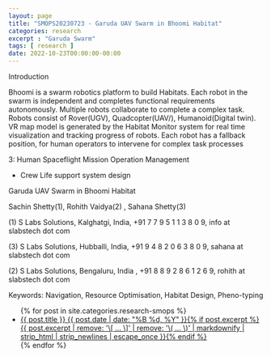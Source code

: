 ```yaml
---
layout: page
title: "SMOPS20230723 - Garuda UAV Swarm in Bhoomi Habitat"
categories: research
excerpt : "Garuda Swarm"
tags: [ research ]
date: 2022-10-23T00:00:00-00:00
---
```


Introduction

Bhoomi is a swarm robotics platform to build Habitats. Each robot in the swarm is independent
and completes functional requirements autonomously. Multiple robots collaborate to complete a
complex task. Robots consist of Rover(UGV), Quadcopter(UAV/), Humanoid(Digital twin). VR map
model is generated by the Habitat Monitor system for real time visualization and tracking progress
of robots. Each robot has a fallback position, for human operators to intervene for complex task
processes


3: Human Spaceflight Mission Operation Management
- Crew Life support system design

Garuda UAV Swarm in Bhoomi Habitat

Sachin Shetty(1),
Rohith Vaidya(2) ,
Sahana Shetty(3)

(1) S Labs Solutions, Kalghatgi, India, +91 7 7 9 5 1 1 3 8 0 9, info at slabstech dot com

(3) S Labs Solutions, Hubballi, India, +91 9 4 8 2 0 6 3 8 0 9, sahana at slabstech dot com

(2) S Labs Solutions, Bengaluru, India , +91 8 8 9 2 8 6 1 2 6 9, rohith at slabstech dot com

Keywords: Navigation, Resource Optimisation, Habitat Design, Pheno-typing


<ul class="post-list">
{% for post in site.categories.research-smops %}
  <li><article><a href="{{ site.url }}{{ post.url }}">{{ post.title }} <span class="entry-date"><time datetime="{{ post.date | date_to_xmlschema }}">{{ post.date | date: "%B %d, %Y" }}</time></span>{% if post.excerpt %} <span class="excerpt">{{ post.excerpt | remove: '\[ ... \]' | remove: '\( ... \)' | markdownify | strip_html | strip_newlines | escape_once }}</span>{% endif %}</a></article></li>
{% endfor %}
</ul>